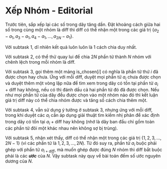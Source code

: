 # Xếp Nhóm - Editorial

Trước tiên, sắp xếp lại các số trong dãy tăng dần. Đặt khoảng cách giữa hai số trong cùng một nhóm là $\text{diff}$ thì $\text{diff}$ có thể nhận một trong các giá trị $\{a_2 - a_1, a_3 - a_1, a_4 - a_1,..., a_{2N} - a_1\}$.

Với subtask $1,$ dĩ nhiên kết quả luôn luôn là $1$ cách chia duy nhất.

Với subtask $2,$ có thể thử quay lui để chia $2N$ phần tử thành $N$ nhóm với chênh lệch trong mỗi nhóm là $\text{diff}$.

Với subtask $3,$ gọi thêm một mảng $\text{is\_chosen}[i]$ có nghĩa là phần tử thứ $i$ đã được chọn hay chưa. Ứng với mỗi $\text{diff},$ duyệt mọi phần tử $a_i$ chưa được chọn và duyệt thêm một vòng lặp nữa để tìm xem trong dãy có tồn tại phần tử $a_i + \text{diff}$ hay không, nếu có thì đánh dấu cả hai phần tử đó đã được chọn. Nếu như mọi phần tử của dãy đều được chọn vào một nhóm nào đó thì kết luận giá trị $\text{diff}$ này có thể chia nhóm được và tăng số cách chia thêm một.

Với subtask $4,$ vẫn sử dụng ý tưởng ở subtask $3,$ nhưng ứng với mỗi $\text{diff},$ trong khi duyệt các $a_i$ cần áp dụng giải thuật tìm kiếm nhị phân để xác định trong dãy có tồn tại $a_i + \text{diff}$ hay không (nhớ là dãy ban đầu chỉ gồm toàn các phần tử đôi một khác nhau nên không sợ bị trùng).

Với subtask $5,$ nhận xét thấy, $\text{diff}$ có thể nhận một trong các giá trị $\{1, 2, 3, ..., 2N - 1\}$ (vì các phần tử là $1, 2, 3,..., 2N$). Từ đó suy ra, phần tử $a_i$ buộc phải ghép với phần tử $a_{i + diff},$ mà muốn ghép được đúng $N$ nhóm thì $\text{diff}$ bắt buộc phải là các ***ước*** của $N$. Vậy subtask này quy về bài toán đếm số ước nguyên dương của $N$.